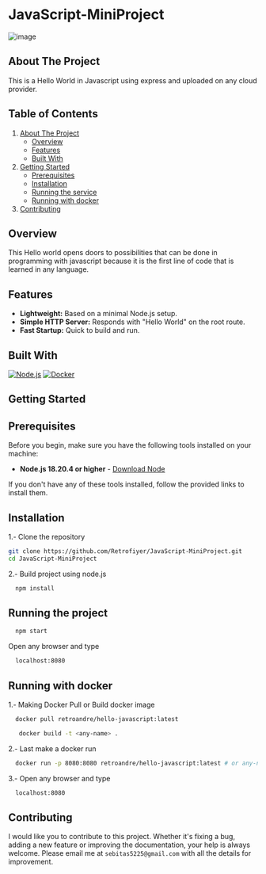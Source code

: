 # JavaScript-MiniProject

![image](https://github.com/user-attachments/assets/5fa8bb1a-0923-4159-997b-9f3250978f21)

## About The Project

This is a Hello World in Javascript using express and uploaded on any cloud provider.

## Table of Contents

<ol>
    <li>
      <a href="#about-the-project">About The Project</a>
      <ul>
        <li><a href="#overview">Overview</a></li>
        <li><a href="#features">Features</a></li>
        <li><a href="#built-with">Built With</a></li>
      </ul>
    </li>
    <li>
      <a href="#getting-started">Getting Started</a>
      <ul>
        <li><a href="#prerequisites">Prerequisites</a></li>
        <li><a href="#installation">Installation</a></li>
        <li><a href="#running-the-project">Running the service</a></li>
        <li><a href="#running-with-docker">Running with docker</a></li>
      </ul>
    </li>
    <li>
      <a href="#contributing">Contributing</a>
    </li>
 </ol>

## Overview

This Hello world opens doors to possibilities that can be done in programming with javascript because it is the first line of code that is learned in any language.

## Features

<div>
  <ul>
      <li> <b>Lightweight:</b> Based on a minimal Node.js setup.</li>
      <li> <b>Simple HTTP Server:</b> Responds with "Hello World" on the root route.</li>
      <li> <b>Fast Startup:</b> Quick to build and run.</li>
  </ul>
</div>

## Built With

[![Node.js][nodejs.com]][nodejs-url]
[![Docker][docker.com]][docker-url]

<!-- GETTING STARTED -->
## Getting Started

## Prerequisites

Before you begin, make sure you have the following tools installed on your machine:

- **Node.js 18.20.4 or higher** - [Download Node](https://nodejs.org/en/download/package-manager)

If you don't have any of these tools installed, follow the provided links to install them.


## Installation

1.- Clone the repository
   ```sh
   git clone https://github.com/Retrofiyer/JavaScript-MiniProject.git
   cd JavaScript-MiniProject
   ```
2.- Build project using node.js
 ```sh
   npm install
   ```
## Running the project

  ```sh
    npm start
   ```

Open any browser and type

 ```sh
   localhost:8080
   ```

## Running with docker

1.- Making Docker Pull or Build docker image

 ```sh
   docker pull retroandre/hello-javascript:latest
   ```
```sh
   docker build -t <any-name> .
   ```
2.- Last make a docker run

 ```sh
   docker run -p 8080:8080 retroandre/hello-javascript:latest # or any-name
   ```
3.- Open any browser and type

 ```sh
   localhost:8080
   ```

## Contributing

I would like you to contribute to this project. Whether it's fixing a bug, adding a new feature or improving the documentation, your help is always welcome. Please email me at `sebitas5225@gmail.com` with all the details for improvement.

<!-- LINKS & IMAGES -->

[docker.com]: https://img.shields.io/badge/Docker-black?style=for-the-badge&logo=docker&logoColor=white
[docker-url]: https://www.docker.com/
[nodejs.com]: https://img.shields.io/badge/Node.js-black?style=for-the-badge&logo=node.js&logoColor=white
[nodejs-url]: https://nodejs.org/
